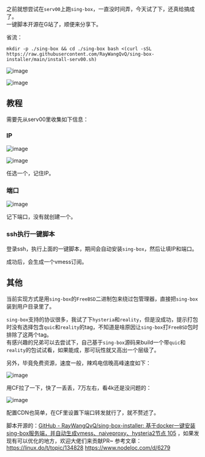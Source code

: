 之前就想尝试在`serv00`上跑`sing-box`，一直没时间弄，今天试了下，还真给搞成了。  
一键脚本开源在G站了，顺便来分享下。

省流：

`mkdir -p ./sing-box && cd ./sing-box bash <(curl -sSL https://raw.githubusercontent.com/RayWangQvQ/sing-box-installer/main/install-serv00.sh)`

![image](https://github.com/user-attachments/assets/8ad36f87-83bd-4297-adec-b095fbf118d3)

![image](https://github.com/user-attachments/assets/dbd40bb1-cf88-4f58-b390-c534c26bf6d9)


## [](#p-1040014-h-1)教程

需要先从serv00里收集如下信息：

### [](#p-1040014-ip-2)IP

![image](https://github.com/user-attachments/assets/6abd973c-fe01-4dc7-af38-14d456e1bb62)


![image](https://github.com/user-attachments/assets/cc0a7807-f0b5-4c9a-8d48-e10e54ad8625)


任选一个，记住IP。

### [](#p-1040014-h-3)端口

![image](https://github.com/user-attachments/assets/d611d3b9-99f0-4058-8700-58736b725ca5)


记下端口，没有就创建一个。

### [](#p-1040014-ssh-4)ssh执行一键脚本

登录ssh，执行上面的一键脚本，期间会自动安装`sing-box`，然后让填IP和端口。

成功后，会生成一个vmess订阅。

## [](#p-1040014-h-5)其他

当前实现方式是用`sing-box`的`FreeBSD`二进制包来绕过包管理器，直接把`sing-box`装到用户目录里了。

`sing-box`支持的协议很多，我试了下`hysteria`和`reality`，但是没成功，提示打包时没有选择包含`quic`和`reality`的tag，不知道是啥原因让`sing-box`打`FreeBSD`包时排除了这两个tag。  
有感兴趣的兄弟可以去尝试下，自己基于`sing-box`源码来build一个带`quic`和`reality`的包试试看，如果能成，那可玩性就又高出一个层级了。

另外，毕竟免费资源，速度一般，辣鸡电信晚高峰速度如下：

![image](https://github.com/user-attachments/assets/03e460b1-7e94-4d46-8ebf-a83df999136b)


用CF拉了一下，快了一丢丢，7万左右，看4k还是没问题的：  

![image](https://github.com/user-attachments/assets/4de544b5-b191-4028-9682-f5f9ce461b23)


配置CDN也简单，在CF里设置下端口转发就行了，就不赘述了。

脚本开源的：[GitHub - RayWangQvQ/sing-box-installer: 基于docker一键安装sing-box服务端，并自动生成vmess、naiveproxy、hysteria2节点 105](https://github.com/RayWangQvQ/sing-box-installer) ，如果发现有可以优化的地方，欢迎大佬们来贡献PR~
参考文章：
https://linux.do/t/topic/134828
https://www.nodeloc.com/d/6279
